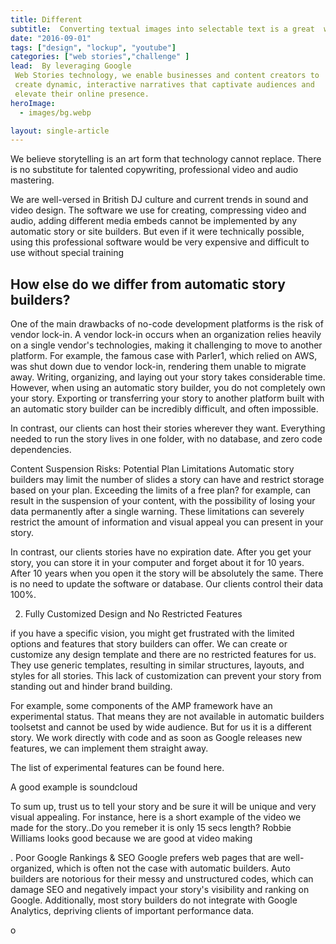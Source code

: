 ```yaml
---
title: Different
subtitle:  Converting textual images into selectable text is a great  way to improve SEO.
date: "2016-09-01"
tags: ["design", "lockup", "youtube"]
categories: ["web stories","challenge" ]
lead:  By leveraging Google
 Web Stories technology, we enable businesses and content creators to
 create dynamic, interactive narratives that captivate audiences and
 elevate their online presence.
heroImage:
  - images/bg.webp

layout: single-article
---
```



We believe storytelling is an art form that technology cannot replace. There is no substitute for talented copywriting, professional video and audio mastering.

 We are well-versed in British DJ culture and current trends in sound and video design. The software we use for creating, compressing video and audio, adding different media embeds  cannot be implemented by any automatic story or site builders. But even if it were technically possible, using this professional software would be very  expensive and  difficult to use  without special training 

## How else do we differ from automatic story builders? 


 One of the main drawbacks of no-code development platforms is the risk of vendor lock-in. A vendor lock-in occurs when an organization relies heavily on a single vendor's technologies, making it challenging to move to another platform. For example, the famous case with Parler1, which relied on AWS, was shut down due to vendor lock-in, rendering them unable to migrate away.
 Writing, organizing, and laying out your story takes considerable time. However, when using an automatic story builder, you do not completely own your story. Exporting or transferring your story to another platform built with an automatic story builder can be incredibly difficult, and often impossible.


In contrast, our clients can host their stories wherever they want. Everything needed to run the story lives in one folder, with no database,  and zero code dependencies. 
 

Content Suspension Risks:
 Potential Plan Limitations
Automatic story builders  may limit the number of slides a story can have and restrict storage based on your plan. Exceeding the limits of a free plan? for example, can result in the suspension of your content, with the possibility of losing your data permanently after a single warning. These limitations can severely restrict the amount of information and visual appeal you can present in your story.


In contrast, our clients stories have no expiration date. After you get your story, you can store it in your computer and forget about it for  10 years. After  10 years  when you open it the story will be absolutely the same. There is no need to update the software or database. Our clients control their data 100%.


2. Fully Customized Design and No Restricted Features

 if you have a specific vision, you might get frustrated with the limited options and features that story builders can offer. 
 We  can create or customize any design template and there are no restricted features for us. They  use generic templates, resulting in similar structures, layouts, and styles for all stories. This lack of customization can prevent your story from standing out and hinder brand building.

For example, some components of the AMP framework have an experimental status. That means they are not available in  automatic  builders toolsetst and  cannot be used by wide audience. But for us it is a different story. We work directly with code and as soon as Google releases new features, we can implement them straight away. 


The  list of experimental features can be found here.

A good example is soundcloud



To sum up, trust us to tell your story and be sure it will be unique and very visual appealing. For instance, here is a short example of the video we made for the story..Do you remeber it is only 15 secs length? Robbie Williams looks good because we are good at video making







. Poor Google Rankings & SEO
Google prefers web pages that are well-organized, which is often not the case with automatic builders. Auto builders are notorious for their messy and unstructured codes, which can damage SEO and negatively impact your story's visibility and ranking on Google. Additionally, most story builders do not integrate with Google Analytics, depriving clients of important performance data.


o